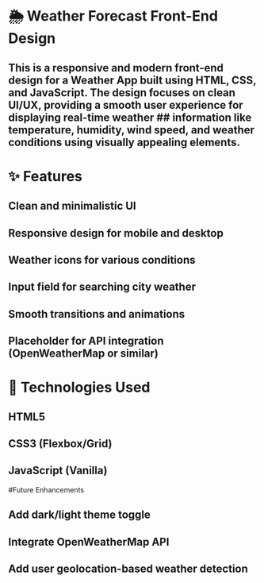 # 🌦️ Weather Forecast Front-End Design
 ## This is a responsive and modern front-end design for a Weather App built using HTML, CSS, and JavaScript. The design focuses on clean UI/UX, providing a smooth user experience for displaying real-time weather   ## information like temperature, humidity, wind speed, and weather conditions using visually appealing elements.

# ✨ Features
## Clean and minimalistic UI

## Responsive design for mobile and desktop

## Weather icons for various conditions

## Input field for searching city weather

## Smooth transitions and animations

## Placeholder for API integration (OpenWeatherMap or similar)

# 🚀 Technologies Used
## HTML5

## CSS3 (Flexbox/Grid)

## JavaScript (Vanilla)

#Future Enhancements
## Add dark/light theme toggle

## Integrate OpenWeatherMap API

## Add user geolocation-based weather detection
